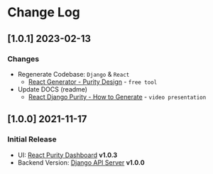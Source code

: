 # Change Log

## [1.0.1] 2023-02-13
### Changes

- Regenerate Codebase: `Django` & `React`
  - [React Generator - Purity Design](https://appseed.us/generator/react/purity-dashboard/) - `free tool`
- Update DOCS (readme)
  - [React Django Purity - How to Generate](https://www.youtube.com/watch?v=VLWwuzvia9w) - `video presentation`

## [1.0.0] 2021-11-17
### Initial Release

- UI: [React Purity Dashboard](https://github.com/app-generator/react-purity-dashboard) **v1.0.3**    
- Backend Version: [Django API Server](https://github.com/app-generator/api-server-django) **v1.0.0**


